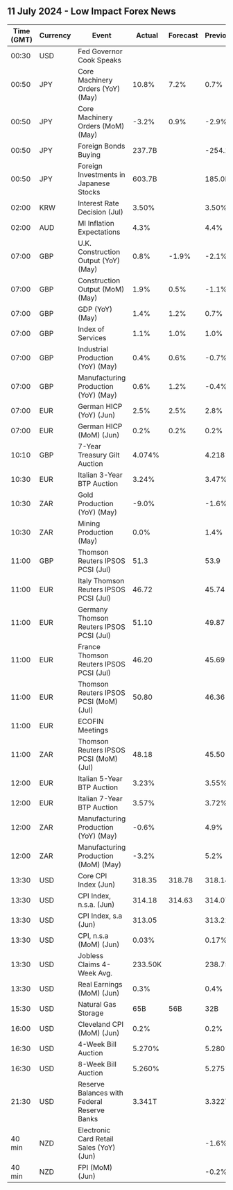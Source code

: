 ## 11 July 2024 - Low Impact Forex News

| Time (GMT) | Currency | Event | Actual | Forecast | Previous |
|------|----------|-------|--------|----------|----------|
| 00:30 | USD | Fed Governor Cook Speaks |  |  |  |
| 00:50 | JPY | Core Machinery Orders (YoY) (May) | 10.8% | 7.2% | 0.7% |
| 00:50 | JPY | Core Machinery Orders (MoM) (May) | -3.2% | 0.9% | -2.9% |
| 00:50 | JPY | Foreign Bonds Buying | 237.7B |  | -254.2B |
| 00:50 | JPY | Foreign Investments in Japanese Stocks | 603.7B |  | 185.0B |
| 02:00 | KRW | Interest Rate Decision (Jul) | 3.50% |  | 3.50% |
| 02:00 | AUD | MI Inflation Expectations | 4.3% |  | 4.4% |
| 07:00 | GBP | U.K. Construction Output (YoY) (May) | 0.8% | -1.9% | -2.1% |
| 07:00 | GBP | Construction Output (MoM) (May) | 1.9% | 0.5% | -1.1% |
| 07:00 | GBP | GDP (YoY) (May) | 1.4% | 1.2% | 0.7% |
| 07:00 | GBP | Index of Services | 1.1% | 1.0% | 1.0% |
| 07:00 | GBP | Industrial Production (YoY) (May) | 0.4% | 0.6% | -0.7% |
| 07:00 | GBP | Manufacturing Production (YoY) (May) | 0.6% | 1.2% | -0.4% |
| 07:00 | EUR | German HICP (YoY) (Jun) | 2.5% | 2.5% | 2.8% |
| 07:00 | EUR | German HICP (MoM) (Jun) | 0.2% | 0.2% | 0.2% |
| 10:10 | GBP | 7-Year Treasury Gilt Auction | 4.074% |  | 4.218% |
| 10:30 | EUR | Italian 3-Year BTP Auction | 3.24% |  | 3.47% |
| 10:30 | ZAR | Gold Production (YoY) (May) | -9.0% |  | -1.6% |
| 10:30 | ZAR | Mining Production (May) | 0.0% |  | 1.4% |
| 11:00 | GBP | Thomson Reuters IPSOS PCSI (Jul) | 51.3 |  | 53.9 |
| 11:00 | EUR | Italy Thomson Reuters IPSOS PCSI (Jul) | 46.72 |  | 45.74 |
| 11:00 | EUR | Germany Thomson Reuters IPSOS PCSI (Jul) | 51.10 |  | 49.87 |
| 11:00 | EUR | France Thomson Reuters IPSOS PCSI (Jul) | 46.20 |  | 45.69 |
| 11:00 | EUR | Thomson Reuters IPSOS PCSI (MoM) (Jul) | 50.80 |  | 46.36 |
| 11:00 | EUR | ECOFIN Meetings |  |  |  |
| 11:00 | ZAR | Thomson Reuters IPSOS PCSI (MoM) (Jul) | 48.18 |  | 45.50 |
| 12:00 | EUR | Italian 5-Year BTP Auction | 3.23% |  | 3.55% |
| 12:00 | EUR | Italian 7-Year BTP Auction | 3.57% |  | 3.72% |
| 12:00 | ZAR | Manufacturing Production (YoY) (May) | -0.6% |  | 4.9% |
| 12:00 | ZAR | Manufacturing Production (MoM) (May) | -3.2% |  | 5.2% |
| 13:30 | USD | Core CPI Index (Jun) | 318.35 | 318.78 | 318.14 |
| 13:30 | USD | CPI Index, n.s.a. (Jun) | 314.18 | 314.63 | 314.07 |
| 13:30 | USD | CPI Index, s.a (Jun) | 313.05 |  | 313.22 |
| 13:30 | USD | CPI, n.s.a (MoM) (Jun) | 0.03% |  | 0.17% |
| 13:30 | USD | Jobless Claims 4-Week Avg. | 233.50K |  | 238.75K |
| 13:30 | USD | Real Earnings (MoM) (Jun) | 0.3% |  | 0.4% |
| 15:30 | USD | Natural Gas Storage | 65B | 56B | 32B |
| 16:00 | USD | Cleveland CPI (MoM) (Jun) | 0.2% |  | 0.2% |
| 16:30 | USD | 4-Week Bill Auction | 5.270% |  | 5.280% |
| 16:30 | USD | 8-Week Bill Auction | 5.260% |  | 5.275% |
| 21:30 | USD | Reserve Balances with Federal Reserve Banks | 3.341T |  | 3.322T |
| 40 min | NZD | Electronic Card Retail Sales (YoY) (Jun) |  |  | -1.6% |
| 40 min | NZD | FPI (MoM) (Jun) |  |  | -0.2% |
